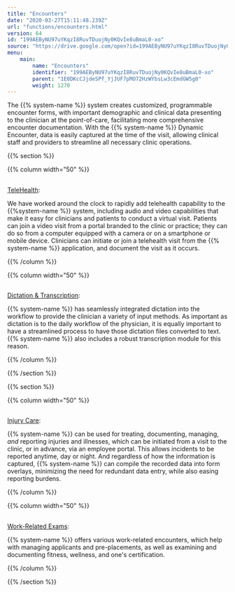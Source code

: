 ```yaml
---
title: "Encounters"
date: "2020-03-27T15:11:48.239Z"
url: "functions/encounters.html"
version: 64
id: "199AEByNU97uYKqzI8RuvTDuojNy0KQvIe8uBmaL0-xo"
source: "https://drive.google.com/open?id=199AEByNU97uYKqzI8RuvTDuojNy0KQvIe8uBmaL0-xo"
menu:
    main:
        name: "Encounters"
        identifier: "199AEByNU97uYKqzI8RuvTDuojNy0KQvIe8uBmaL0-xo"
        parent: "1E0DKcCJjdeSPf_YjJUF7pMO72HzWYbsLw3cEmdGW5g0"
        weight: 1270
---
```





The {{% system-name %}} system creates customized, programmable encounter forms, with important demographic and clinical data presenting to the clinician at the point-of-care, facilitating more comprehensive encounter documentation. With the {{% system-name %}} Dynamic Encounter, data is easily captured at the time of the visit, allowing clinical staff and providers to streamline all necessary clinic operations.







{{% section %}}

{{% column width="50" %}}

## 

[TeleHealth](encounters/telehealth.html):

We have worked around the clock to rapidly add telehealth capability to the {{%system-name %}} system, including audio and video capabilities that make it easy for clinicians and patients to conduct a virtual visit. Patients can join a video visit from a portal branded to the clinic or practice; they can do so from a computer equipped with a camera or on a smartphone or mobile device. Clinicians can initiate or join a telehealth visit from the {{% system-name %}} application, and document the visit as it occurs.

{{% /column %}}


{{% column width="50" %}}

## 

[Dictation & Transcription](encounters/dictation-and-transcription.html):

{{% system-name %}} has seamlessly integrated dictation into the workflow to provide the clinician a variety of input methods. As important as dictation is to the daily workflow of the physician, it is equally important to have a streamlined process to have those dictation files converted to text. {{% system-name %}} also includes a robust transcription module for this reason.

{{% /column %}}


{{% /section %}}


{{% section %}}

{{% column width="50" %}}

## 

[Injury Care](injury-care.html):

{{% system-name %}} can be used for treating, documenting, managing, *and* reporting injuries and illnesses, which can be initiated from a visit to the clinic, or in advance, via an employee portal. This allows incidents to be reported anytime, day or night. And regardless of how the information is captured, {{% system-name %}} can compile the recorded data into form overlays, minimizing the need for redundant data entry, while also easing reporting burdens.

{{% /column %}}


{{% column width="50" %}}

## 

[Work-Related Exams](encounters/work-related-exams.html):

{{% system-name %}} offers various work-related encounters, which help with managing applicants and pre-placements, as well as examining and documenting fitness, wellness, and one's certification.

{{% /column %}}


{{% /section %}}


